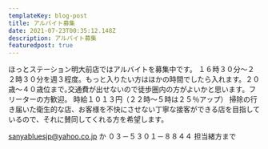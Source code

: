 ```yaml
---
templateKey: blog-post
title: アルバイト募集
date: 2021-07-23T00:35:12.148Z
description: アルバイト募集
featuredpost: true
---
```

ほっとステーション明大前店ではアルバイトを募集中です。
１６時３０分～２２時３０分を週３程度。もっと入りたい方はほかの時間でしたら入れます。２０歳～４０歳位まで｡交通費が出せないので徒歩圏内の方がよいかと思います。フリーターの方歓迎。 時給１０１３円（２２時～５時は２５％アップ）
掃除の行き届いた衛生的な店、お客様を不快にさせない丁寧な接客ができる店を目指しているので、それに賛同してくれる方を希望します。

sanyabluesjp@yahoo.co.jp
か
０３－５３０１－８８４４
担当緒方まで